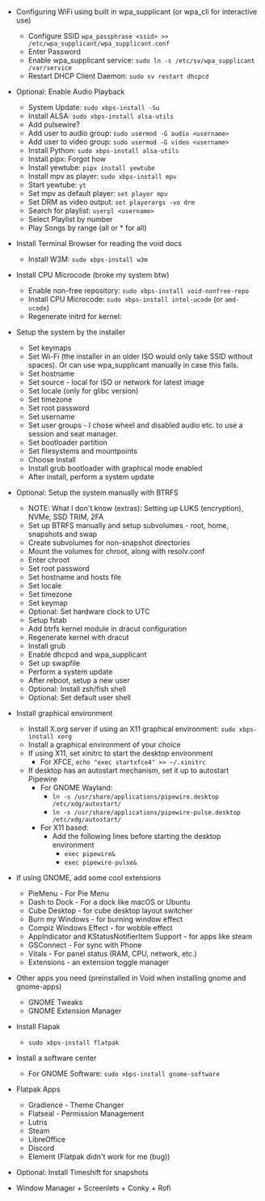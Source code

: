 - Configuring WiFi using built in wpa_supplicant (or wpa_cli for interactive use)
	- Configure SSID `wpa_passphrase <ssid> >> /etc/wpa_supplicant/wpa_supplicant.conf`
	- Enter Password
	- Enable wpa_supplicant service: `sudo ln -s /etc/sv/wpa_supplicant /var/service`
	- Restart DHCP Client Daemon: `sudo sv restart dhcpcd`
- Optional: Enable Audio Playback
	- System Update: `sudo xbps-install -Su`
	- Install ALSA: `sudo xbps-install alsa-utils` 
	- Add pulsewire?
	- Add user to audio group: `sudo usermod -G audio <username>`
	- Add user to video group: `sudo usermod -G video <username>`
	- Install Python: `sudo xbps-install alsa-utils`
	- Install pipx: Forgot how
	- Install yewtube: `pipx install yewtube`
	- Install mpv as player: `sudo xbps-install mpv`
	- Start yewtube: `yt`
	- Set mpv as default player: `set player mpv`
	- Set DRM as video output: `set playerargs -vo drm`
	- Search for playlist: `userpl <username>`
	- Select Playlist by number
	- Play Songs by range (all or \* for all)
- Install Terminal Browser for reading the void docs
	- Install W3M: `sudo xbps-install w3m`
- Install CPU Microcode (broke my system btw)
	- Enable non-free repository: `sudo xbps-install void-nonfree-repo`
	- Install CPU Microcode: `sudo xbps-install intel-ucode` (or `amd-ucode`)
	- Regenerate initrd for kernel: 
- Setup the system by the installer
	- Set keymaps
	- Set Wi-Fi (the installer in an older ISO would only take SSID without spaces). Or can use wpa_supplicant manually in case this fails. 
	- Set hostname
	- Set source - local for ISO or network for latest image
	- Set locale (only for glibc version)
	- Set timezone
	- Set root password
	- Set username
	- Set user groups - I chose wheel and disabled audio etc. to use a session and seat manager.
	- Set bootloader partition
	- Set filesystems and mountpoints
	- Choose Install
	- Install grub bootloader with graphical mode enabled
	- After install, perform a system update
- Optional: Setup the system manually with BTRFS
	- NOTE: What I don't know (extras): Setting up LUKS (encryption), NVMe, SSD TRIM, 2FA
	- Set up BTRFS manually and setup subvolumes - root, home, snapshots and swap
	- Create subvolumes for non-snapshot directories
	- Mount the volumes for chroot, along with resolv.conf
	- Enter chroot
	- Set root password
	- Set hostname and hosts file
	- Set locale
	- Set timezone
	- Set keymap
	- Optional: Set hardware clock to UTC
	- Setup fstab
	- Add btrfs kernel module in dracut configuration
	- Regenerate kernel with dracut
	- Install grub
	- Enable dhcpcd and wpa_supplicant
	- Set up swapfile
	- Perform a system update
	- After reboot, setup a new user
	- Optional: Install zsh/fish shell
	- Optional: Set default user shell
- Install graphical environment
	- Install X.org server if using an X11 graphical environment: `sudo xbps-install xorg`
	- Install a graphical environment of your choice
	- If using X11, set xinitrc to start the desktop environment
		- For XFCE, `echo "exec startxfce4" >> ~/.xinitrc`
	- If desktop has an autostart mechanism, set it up to autostart Pipewire
		- For GNOME Wayland:
			- `ln -s /usr/share/applications/pipewire.desktop /etc/xdg/autostart/`
			- `ln -s /usr/share/applications/pipewire-pulse.desktop /etc/xdg/autostart/`
		-  For X11 based:
			- Add the following lines before starting the desktop environment
				- `exec pipewire&`
				- `exec pipewire-pulse&`
- If using GNOME, add some cool extensions
	- PieMenu - For Pie Menu
	- Dash to Dock - For a dock like macOS or Ubuntu
	- Cube Desktop - for cube desktop layout switcher
	- Burn my Windows - for burning window effect
	- Compiz Windows Effect - for wobble effect
	- AppIndicator and KStatusNotifierItem Support - for apps like steam
	- GSConnect - For sync with Phone
	- Vitals - For panel status (RAM, CPU, network, etc.)
	- Extensions - an extension toggle manager
- Other apps you need (preinstalled in Void when installing gnome and gnome-apps)
	- GNOME Tweaks
	- GNOME Extension Manager
- Install Flapak
	- `sudo xbps-install flatpak`
- Install a software center
	- For GNOME Software: `sudo xbps-install gnome-software`
- Flatpak Apps
	- Gradience - Theme Changer
	- Flatseal - Permission Management
	- Lutris
	- Steam
	- LibreOffice
	- Discord
	- Element (Flatpak didn't work for me (bug))
- Optional: Install Timeshift for snapshots


- Window Manager + Screenlets + Conky + Rofi